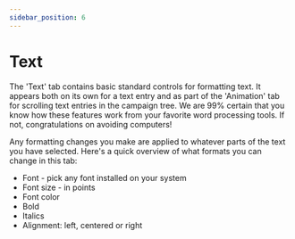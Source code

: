 ```yaml
---
sidebar_position: 6
---
```


# Text

The 'Text' tab contains basic standard controls for formatting text. It appears both on its own for a text entry and as part of the 'Animation' tab for scrolling text entries in the campaign tree. We are 99% certain that you know how these features work from your favorite word processing tools. If not, congratulations on avoiding computers!

Any formatting changes you make are applied to whatever parts of the text you have selected. Here's a quick overview of what formats you can change in this tab:

- Font - pick any font installed on your system
- Font size - in points
- Font color
- Bold
- Italics
- Alignment: left, centered or right
